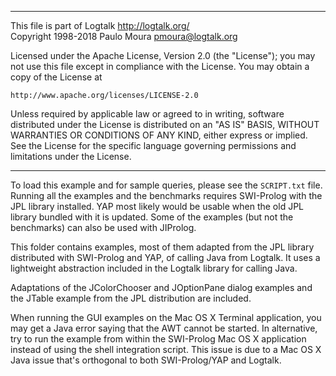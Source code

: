 ________________________________________________________________________

This file is part of Logtalk <http://logtalk.org/>  
Copyright 1998-2018 Paulo Moura <pmoura@logtalk.org>

Licensed under the Apache License, Version 2.0 (the "License");
you may not use this file except in compliance with the License.
You may obtain a copy of the License at

    http://www.apache.org/licenses/LICENSE-2.0

Unless required by applicable law or agreed to in writing, software
distributed under the License is distributed on an "AS IS" BASIS,
WITHOUT WARRANTIES OR CONDITIONS OF ANY KIND, either express or implied.
See the License for the specific language governing permissions and
limitations under the License.
________________________________________________________________________


To load this example and for sample queries, please see the `SCRIPT.txt`
file. Running all the examples and the benchmarks requires SWI-Prolog with
the JPL library installed. YAP most likely would be usable when the old JPL
library bundled with it is updated. Some of the examples (but not the
benchmarks) can also be used with JIProlog.

This folder contains examples, most of them adapted from the JPL library
distributed with SWI-Prolog and YAP, of calling Java from Logtalk. It uses
a lightweight abstraction included in the Logtalk library for calling Java.

Adaptations of the JColorChooser and JOptionPane dialog examples and the
JTable example from the JPL distribution are included.

When running the GUI examples on the Mac OS X Terminal application, you may
get a Java error saying that the AWT cannot be started. In alternative, try
to run the example from within the SWI-Prolog Mac OS X application instead
of using the shell integration script. This issue is due to a Mac OS X Java
issue that's orthogonal to both SWI-Prolog/YAP and Logtalk.
